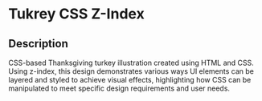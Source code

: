 # Tukrey CSS Z-Index

## Description

CSS-based Thanksgiving turkey illustration created using HTML and CSS. Using z-index, this design demonstrates various ways UI elements can be layered and styled to achieve visual effects, highlighting how CSS can be manipulated to meet specific design requirements and user needs.
